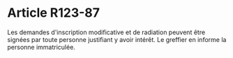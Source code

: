 # Article R123-87

Les demandes d'inscription modificative et de radiation peuvent être signées par toute personne justifiant y avoir intérêt.   Le greffier en informe la personne immatriculée.